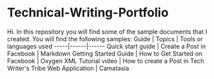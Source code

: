 # Technical-Writing-Portfolio
Hi. In this repository you will find some of the sample documents that I created.
You will find the following samples:
Guide | Topics | Tools or languages used
-----|------|------
Quick start guide | Create a Post in Facebook | Markdown
Getting Started Guide | How to Get Started on Facebook | Oxygen XML
Tutorial video | How to create a Post in Tech Writer's Tribe Web Application | Camatasia

